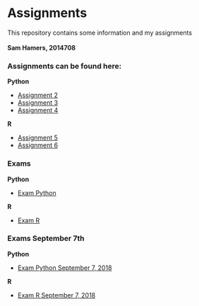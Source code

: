 # Assignments
This repository contains some information and my assignments
<br> </br>
<b>Sam Hamers, 2014708</b>

### Assignments can be found here:
<b>Python</b>
* [Assignment 2](https://github.com/SamHamers/Assignments/blob/master/Assignment_2.ipynb)
* [Assignment 3](https://github.com/SamHamers/Assignments/blob/master/assignment_3.ipynb)
* [Assignment 4](https://github.com/SamHamers/Assignments/blob/master/assignment_4.ipynb)

<b>R</b>
* [Assignment 5](https://github.com/SamHamers/Assignments/blob/master/Assignment_5.ipynb)
* [Assignment 6](https://github.com/SamHamers/Assignments/blob/master/Assignment_6.ipynb)

### Exams
<b>Python</b>
  * [Exam Python](https://github.com/SamHamers/Assignments/blob/master/Exam_Python.ipynb)

<b>R</b>
  * [Exam R](https://github.com/SamHamers/Assignments/blob/master/Exam_R.ipynb)
 
 ### Exams September 7th
 <b>Python</b>
  * [Exam Python September 7, 2018](https://github.com/SamHamers/Assignments/blob/master/Exam_Python_September_7_2018.ipynb)
 
 <b>R</b>
  * [Exam R September 7, 2018](https://github.com/SamHamers/Assignments/blob/master/Exam_R_September_7_2018.ipynb)
